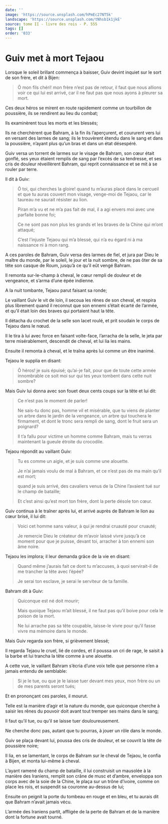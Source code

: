 ```yaml
---
date: ''
image: 'https://source.unsplash.com/hPmEc27NT5k'
landscape: 'https://source.unsplash.com/tNhsb1k1jkE'
source: tome II - livre des rois - P. 555
tags: []
order: '033'
---
```


# Guiv met à mort Tejaou

Lorsque le soleil brillant commença à baisser, Guiv devint inquiet sur le sort de son frère, et dit à Bijen:

> Ô mon fils chéri! mon frère n’est pas de retour, il faut que nous allions voir ce qui lui est arrivé, car il ne faut pas que nous ayons à pleurer sa mort.

Ces deux héros se mirent en route rapidement comme un tourbillon de poussière, ils se rendirent au lieu du combat;

Ils examinèrent tous les morts et les blessés;

Ils ne cherchèrent que Bahram, à la fin ils l’aperçurent, et coururent vers lui en versant des larmes de sang; ils le trouvèrent étendu dans le sang et dans la poussière, n’ayant plus qu’un bras et dans un état désespéré.

Guiv versa un torrent de larmes sur le visage de Bahram, son cœur était gonflé, ses yeux étaient remplis de sang par l’excès de sa tendresse, et ses cris de douleur réveillèrent Bahram, qui reprit connaissance et se mit à se rouler par terre.

Il dit à Guiv:

> Ô toi, qui cherches la gloire! quand tu m’auras placé dans le cercueil et que tu auras couvert mon visage, venge-moi de Tejaou, car le taureau ne saurait résister au lion.
>
> Piran m’a vu et ne m’a pas fait de mal, il a agi envers moi avec une parfaite bonne foi;
>
> Ce ne sont pas non plus les grands et les braves de la Chine qui m’ont attaqué;
>
> C’est l’injuste Tejaou qui m’a blessé, qui n’a eu égard ni à ma naissance ni à mon rang.

A ces paroles de Bahram, Guiv versa des larmes de fiel, et jura par Dieu le maître du monde, par le soleil, le jour et la nuit sombre, de ne pas ôter de sa tête son casque de Roum, jusqu’à ce qu’il eût vengé Bahram.

Il remonta sur-le-champ à cheval, le cœur rempli de douleur et de vengeance, et s’arma d’une épée indienne.

A la nuit tombante, Tejaou parut faisant sa ronde;

Le vaillant Guiv le vit de loin, il secoua les rênes de son cheval, et respira plus librement quand il reconnut que son ennemi s’était écarté de l’armée, et qu’il était loin des braves qui portaient haut la tête.

Il détacha du crochet de la selle son lacet roulé, et prit soudain le corps de Tejaou dans le nœud.

Il le tira à lui avec force en faisant volte-face, l’arracha de la selle, le jeta par terre misérablement, descendit de cheval, et lui lia les mains.

Ensuite il remonta à cheval, et le traîna après lui comme un être inanimé.

Tejaou le supplia en disant:

> Ô héros! je suis épuisé; qu’ai-je fait, pour que de toute cette armée innombrable ce soit moi sur qui tes yeux tombent dans cette nuit sombre?

Mais Guiv lui donna avec son fouet deux cents coups sur la tête et lui dit:

> Ce n’est pas le moment de parler!
>
> Ne sais-tu donc pas, homme vil et misérable, que tu viens de planter un arbre dans le jardin de la vengeance, un arbre qui touchera le firmament, et dont le tronc sera rempli de sang, dont le fruit sera un poignard?
>
> Il t’a fallu pour victime un homme comme Bahram, mais tu verras maintenant la gueule étroite du crocodile.

Tejaou répondit au vaillant Guiv:

> Tu es comme un aigle, et je suis comme une alouette.
>
> Je n’ai jamais voulu de mal à Bahram, et ce n’est pas de ma main qu’il est mort;
>
> quand je suis arrivé, des cavaliers venus de la Chine l’avaient tué sur le champ de bataille;
>
> Et c’est ainsi qu’est mort ton frère, dont la perte désole ton cœur.

Guiv continua à le traîner après lui, et arrivé auprès de Bahram le lion au cœur brisé, il lui dit:

> Voici cet homme sans valeur, à qui je rendrai cruauté pour cruauté;
>
> Je remercie Dieu le créateur de m’avoir laissé vivre jusqu’à ce moment pour que je puisse, devant toi, arracher à ton ennemi son âme noire.

Tejaou les implora; il leur demanda grâce de la vie en disant:

> Quand même j’aurais fait ce dont tu m’accuses, à quoi servirait-il de me trancher la tête avec l’épée?
>
> Je serai ton esclave, je serai le serviteur de ta famille.

Bahram dit à Guiv:

> Quiconque est né doit mourir;
>
> Mais quoique Tejaou m’ait blessé, il ne faut pas qu’il boive pour cela le poison de la mort.
>
> Ne lui arrache pas sa tête coupable, laisse-le vivre pour qu’il fasse vivre ma mémoire dans le monde.

Mais Guiv regarda son frère, si grièvement blessé;

Il regarda Tejaou le cruel, lié de cordes, et il poussa un cri de rage, le saisit à la barbe et lui trancha la tête comme à une alouette.

A cette vue, le vaillant Bahram s’écria d’une voix telle que personne n’en a jamais entendu de semblable:

> Si je le tue, ou que je le laisse tuer devant mes yeux, mon frère ou un de mes parents seront tués;

Et en prononçant ces paroles, il mourut.

Telle est la manière d’agir et la nature du monde, que quiconque cherche à saisir les rênes du pouvoir doit avant tout tremper ses mains dans le sang;

Il faut qu’il tue, ou qu’il se laisse tuer douloureusement.

Ne cherche donc pas, autant que tu pourras, à jouer un rôle dans le monde.

Guiv se plaça devant lui, poussa des cris de douleur, et se couvrit la tête de poussière noire;

Il lia, en se lamentant, le corps de Bahram sur le cheval de Tejaou, le confia à Bijen, et monta lui-même à cheval.

L’ayant ramené du champ de bataille, il lui construisit un mausolée à la manière des Iraniens, remplit son crâne de musc et d’ambre, enveloppa
son corps avec de la soie de la Chine, le plaça sur un trône d’ivoire, comme on place les rois, et suspendit sa couronne au-dessus de lui;

Ensuite on peignit la porte du tombeau en rouge et en bleu, et tu aurais dit que Bahram n’avait jamais vécu.

L’armée des Iraniens partit, affligée de la perte de Bahram et de la manière dont la fortune avait tourné.
